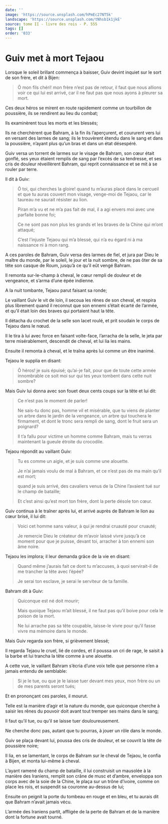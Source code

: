 ```yaml
---
date: ''
image: 'https://source.unsplash.com/hPmEc27NT5k'
landscape: 'https://source.unsplash.com/tNhsb1k1jkE'
source: tome II - livre des rois - P. 555
tags: []
order: '033'
---
```


# Guiv met à mort Tejaou

Lorsque le soleil brillant commença à baisser, Guiv devint inquiet sur le sort de son frère, et dit à Bijen:

> Ô mon fils chéri! mon frère n’est pas de retour, il faut que nous allions voir ce qui lui est arrivé, car il ne faut pas que nous ayons à pleurer sa mort.

Ces deux héros se mirent en route rapidement comme un tourbillon de poussière, ils se rendirent au lieu du combat;

Ils examinèrent tous les morts et les blessés;

Ils ne cherchèrent que Bahram, à la fin ils l’aperçurent, et coururent vers lui en versant des larmes de sang; ils le trouvèrent étendu dans le sang et dans la poussière, n’ayant plus qu’un bras et dans un état désespéré.

Guiv versa un torrent de larmes sur le visage de Bahram, son cœur était gonflé, ses yeux étaient remplis de sang par l’excès de sa tendresse, et ses cris de douleur réveillèrent Bahram, qui reprit connaissance et se mit à se rouler par terre.

Il dit à Guiv:

> Ô toi, qui cherches la gloire! quand tu m’auras placé dans le cercueil et que tu auras couvert mon visage, venge-moi de Tejaou, car le taureau ne saurait résister au lion.
>
> Piran m’a vu et ne m’a pas fait de mal, il a agi envers moi avec une parfaite bonne foi;
>
> Ce ne sont pas non plus les grands et les braves de la Chine qui m’ont attaqué;
>
> C’est l’injuste Tejaou qui m’a blessé, qui n’a eu égard ni à ma naissance ni à mon rang.

A ces paroles de Bahram, Guiv versa des larmes de fiel, et jura par Dieu le maître du monde, par le soleil, le jour et la nuit sombre, de ne pas ôter de sa tête son casque de Roum, jusqu’à ce qu’il eût vengé Bahram.

Il remonta sur-le-champ à cheval, le cœur rempli de douleur et de vengeance, et s’arma d’une épée indienne.

A la nuit tombante, Tejaou parut faisant sa ronde;

Le vaillant Guiv le vit de loin, il secoua les rênes de son cheval, et respira plus librement quand il reconnut que son ennemi s’était écarté de l’armée, et qu’il était loin des braves qui portaient haut la tête.

Il détacha du crochet de la selle son lacet roulé, et prit soudain le corps de Tejaou dans le nœud.

Il le tira à lui avec force en faisant volte-face, l’arracha de la selle, le jeta par terre misérablement, descendit de cheval, et lui lia les mains.

Ensuite il remonta à cheval, et le traîna après lui comme un être inanimé.

Tejaou le supplia en disant:

> Ô héros! je suis épuisé; qu’ai-je fait, pour que de toute cette armée innombrable ce soit moi sur qui tes yeux tombent dans cette nuit sombre?

Mais Guiv lui donna avec son fouet deux cents coups sur la tête et lui dit:

> Ce n’est pas le moment de parler!
>
> Ne sais-tu donc pas, homme vil et misérable, que tu viens de planter un arbre dans le jardin de la vengeance, un arbre qui touchera le firmament, et dont le tronc sera rempli de sang, dont le fruit sera un poignard?
>
> Il t’a fallu pour victime un homme comme Bahram, mais tu verras maintenant la gueule étroite du crocodile.

Tejaou répondit au vaillant Guiv:

> Tu es comme un aigle, et je suis comme une alouette.
>
> Je n’ai jamais voulu de mal à Bahram, et ce n’est pas de ma main qu’il est mort;
>
> quand je suis arrivé, des cavaliers venus de la Chine l’avaient tué sur le champ de bataille;
>
> Et c’est ainsi qu’est mort ton frère, dont la perte désole ton cœur.

Guiv continua à le traîner après lui, et arrivé auprès de Bahram le lion au cœur brisé, il lui dit:

> Voici cet homme sans valeur, à qui je rendrai cruauté pour cruauté;
>
> Je remercie Dieu le créateur de m’avoir laissé vivre jusqu’à ce moment pour que je puisse, devant toi, arracher à ton ennemi son âme noire.

Tejaou les implora; il leur demanda grâce de la vie en disant:

> Quand même j’aurais fait ce dont tu m’accuses, à quoi servirait-il de me trancher la tête avec l’épée?
>
> Je serai ton esclave, je serai le serviteur de ta famille.

Bahram dit à Guiv:

> Quiconque est né doit mourir;
>
> Mais quoique Tejaou m’ait blessé, il ne faut pas qu’il boive pour cela le poison de la mort.
>
> Ne lui arrache pas sa tête coupable, laisse-le vivre pour qu’il fasse vivre ma mémoire dans le monde.

Mais Guiv regarda son frère, si grièvement blessé;

Il regarda Tejaou le cruel, lié de cordes, et il poussa un cri de rage, le saisit à la barbe et lui trancha la tête comme à une alouette.

A cette vue, le vaillant Bahram s’écria d’une voix telle que personne n’en a jamais entendu de semblable:

> Si je le tue, ou que je le laisse tuer devant mes yeux, mon frère ou un de mes parents seront tués;

Et en prononçant ces paroles, il mourut.

Telle est la manière d’agir et la nature du monde, que quiconque cherche à saisir les rênes du pouvoir doit avant tout tremper ses mains dans le sang;

Il faut qu’il tue, ou qu’il se laisse tuer douloureusement.

Ne cherche donc pas, autant que tu pourras, à jouer un rôle dans le monde.

Guiv se plaça devant lui, poussa des cris de douleur, et se couvrit la tête de poussière noire;

Il lia, en se lamentant, le corps de Bahram sur le cheval de Tejaou, le confia à Bijen, et monta lui-même à cheval.

L’ayant ramené du champ de bataille, il lui construisit un mausolée à la manière des Iraniens, remplit son crâne de musc et d’ambre, enveloppa
son corps avec de la soie de la Chine, le plaça sur un trône d’ivoire, comme on place les rois, et suspendit sa couronne au-dessus de lui;

Ensuite on peignit la porte du tombeau en rouge et en bleu, et tu aurais dit que Bahram n’avait jamais vécu.

L’armée des Iraniens partit, affligée de la perte de Bahram et de la manière dont la fortune avait tourné.
